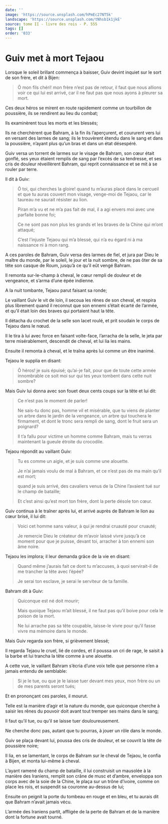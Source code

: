 ```yaml
---
date: ''
image: 'https://source.unsplash.com/hPmEc27NT5k'
landscape: 'https://source.unsplash.com/tNhsb1k1jkE'
source: tome II - livre des rois - P. 555
tags: []
order: '033'
---
```


# Guiv met à mort Tejaou

Lorsque le soleil brillant commença à baisser, Guiv devint inquiet sur le sort de son frère, et dit à Bijen:

> Ô mon fils chéri! mon frère n’est pas de retour, il faut que nous allions voir ce qui lui est arrivé, car il ne faut pas que nous ayons à pleurer sa mort.

Ces deux héros se mirent en route rapidement comme un tourbillon de poussière, ils se rendirent au lieu du combat;

Ils examinèrent tous les morts et les blessés;

Ils ne cherchèrent que Bahram, à la fin ils l’aperçurent, et coururent vers lui en versant des larmes de sang; ils le trouvèrent étendu dans le sang et dans la poussière, n’ayant plus qu’un bras et dans un état désespéré.

Guiv versa un torrent de larmes sur le visage de Bahram, son cœur était gonflé, ses yeux étaient remplis de sang par l’excès de sa tendresse, et ses cris de douleur réveillèrent Bahram, qui reprit connaissance et se mit à se rouler par terre.

Il dit à Guiv:

> Ô toi, qui cherches la gloire! quand tu m’auras placé dans le cercueil et que tu auras couvert mon visage, venge-moi de Tejaou, car le taureau ne saurait résister au lion.
>
> Piran m’a vu et ne m’a pas fait de mal, il a agi envers moi avec une parfaite bonne foi;
>
> Ce ne sont pas non plus les grands et les braves de la Chine qui m’ont attaqué;
>
> C’est l’injuste Tejaou qui m’a blessé, qui n’a eu égard ni à ma naissance ni à mon rang.

A ces paroles de Bahram, Guiv versa des larmes de fiel, et jura par Dieu le maître du monde, par le soleil, le jour et la nuit sombre, de ne pas ôter de sa tête son casque de Roum, jusqu’à ce qu’il eût vengé Bahram.

Il remonta sur-le-champ à cheval, le cœur rempli de douleur et de vengeance, et s’arma d’une épée indienne.

A la nuit tombante, Tejaou parut faisant sa ronde;

Le vaillant Guiv le vit de loin, il secoua les rênes de son cheval, et respira plus librement quand il reconnut que son ennemi s’était écarté de l’armée, et qu’il était loin des braves qui portaient haut la tête.

Il détacha du crochet de la selle son lacet roulé, et prit soudain le corps de Tejaou dans le nœud.

Il le tira à lui avec force en faisant volte-face, l’arracha de la selle, le jeta par terre misérablement, descendit de cheval, et lui lia les mains.

Ensuite il remonta à cheval, et le traîna après lui comme un être inanimé.

Tejaou le supplia en disant:

> Ô héros! je suis épuisé; qu’ai-je fait, pour que de toute cette armée innombrable ce soit moi sur qui tes yeux tombent dans cette nuit sombre?

Mais Guiv lui donna avec son fouet deux cents coups sur la tête et lui dit:

> Ce n’est pas le moment de parler!
>
> Ne sais-tu donc pas, homme vil et misérable, que tu viens de planter un arbre dans le jardin de la vengeance, un arbre qui touchera le firmament, et dont le tronc sera rempli de sang, dont le fruit sera un poignard?
>
> Il t’a fallu pour victime un homme comme Bahram, mais tu verras maintenant la gueule étroite du crocodile.

Tejaou répondit au vaillant Guiv:

> Tu es comme un aigle, et je suis comme une alouette.
>
> Je n’ai jamais voulu de mal à Bahram, et ce n’est pas de ma main qu’il est mort;
>
> quand je suis arrivé, des cavaliers venus de la Chine l’avaient tué sur le champ de bataille;
>
> Et c’est ainsi qu’est mort ton frère, dont la perte désole ton cœur.

Guiv continua à le traîner après lui, et arrivé auprès de Bahram le lion au cœur brisé, il lui dit:

> Voici cet homme sans valeur, à qui je rendrai cruauté pour cruauté;
>
> Je remercie Dieu le créateur de m’avoir laissé vivre jusqu’à ce moment pour que je puisse, devant toi, arracher à ton ennemi son âme noire.

Tejaou les implora; il leur demanda grâce de la vie en disant:

> Quand même j’aurais fait ce dont tu m’accuses, à quoi servirait-il de me trancher la tête avec l’épée?
>
> Je serai ton esclave, je serai le serviteur de ta famille.

Bahram dit à Guiv:

> Quiconque est né doit mourir;
>
> Mais quoique Tejaou m’ait blessé, il ne faut pas qu’il boive pour cela le poison de la mort.
>
> Ne lui arrache pas sa tête coupable, laisse-le vivre pour qu’il fasse vivre ma mémoire dans le monde.

Mais Guiv regarda son frère, si grièvement blessé;

Il regarda Tejaou le cruel, lié de cordes, et il poussa un cri de rage, le saisit à la barbe et lui trancha la tête comme à une alouette.

A cette vue, le vaillant Bahram s’écria d’une voix telle que personne n’en a jamais entendu de semblable:

> Si je le tue, ou que je le laisse tuer devant mes yeux, mon frère ou un de mes parents seront tués;

Et en prononçant ces paroles, il mourut.

Telle est la manière d’agir et la nature du monde, que quiconque cherche à saisir les rênes du pouvoir doit avant tout tremper ses mains dans le sang;

Il faut qu’il tue, ou qu’il se laisse tuer douloureusement.

Ne cherche donc pas, autant que tu pourras, à jouer un rôle dans le monde.

Guiv se plaça devant lui, poussa des cris de douleur, et se couvrit la tête de poussière noire;

Il lia, en se lamentant, le corps de Bahram sur le cheval de Tejaou, le confia à Bijen, et monta lui-même à cheval.

L’ayant ramené du champ de bataille, il lui construisit un mausolée à la manière des Iraniens, remplit son crâne de musc et d’ambre, enveloppa
son corps avec de la soie de la Chine, le plaça sur un trône d’ivoire, comme on place les rois, et suspendit sa couronne au-dessus de lui;

Ensuite on peignit la porte du tombeau en rouge et en bleu, et tu aurais dit que Bahram n’avait jamais vécu.

L’armée des Iraniens partit, affligée de la perte de Bahram et de la manière dont la fortune avait tourné.
